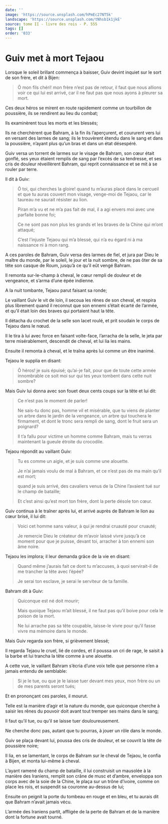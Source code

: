 ```yaml
---
date: ''
image: 'https://source.unsplash.com/hPmEc27NT5k'
landscape: 'https://source.unsplash.com/tNhsb1k1jkE'
source: tome II - livre des rois - P. 555
tags: []
order: '033'
---
```


# Guiv met à mort Tejaou

Lorsque le soleil brillant commença à baisser, Guiv devint inquiet sur le sort de son frère, et dit à Bijen:

> Ô mon fils chéri! mon frère n’est pas de retour, il faut que nous allions voir ce qui lui est arrivé, car il ne faut pas que nous ayons à pleurer sa mort.

Ces deux héros se mirent en route rapidement comme un tourbillon de poussière, ils se rendirent au lieu du combat;

Ils examinèrent tous les morts et les blessés;

Ils ne cherchèrent que Bahram, à la fin ils l’aperçurent, et coururent vers lui en versant des larmes de sang; ils le trouvèrent étendu dans le sang et dans la poussière, n’ayant plus qu’un bras et dans un état désespéré.

Guiv versa un torrent de larmes sur le visage de Bahram, son cœur était gonflé, ses yeux étaient remplis de sang par l’excès de sa tendresse, et ses cris de douleur réveillèrent Bahram, qui reprit connaissance et se mit à se rouler par terre.

Il dit à Guiv:

> Ô toi, qui cherches la gloire! quand tu m’auras placé dans le cercueil et que tu auras couvert mon visage, venge-moi de Tejaou, car le taureau ne saurait résister au lion.
>
> Piran m’a vu et ne m’a pas fait de mal, il a agi envers moi avec une parfaite bonne foi;
>
> Ce ne sont pas non plus les grands et les braves de la Chine qui m’ont attaqué;
>
> C’est l’injuste Tejaou qui m’a blessé, qui n’a eu égard ni à ma naissance ni à mon rang.

A ces paroles de Bahram, Guiv versa des larmes de fiel, et jura par Dieu le maître du monde, par le soleil, le jour et la nuit sombre, de ne pas ôter de sa tête son casque de Roum, jusqu’à ce qu’il eût vengé Bahram.

Il remonta sur-le-champ à cheval, le cœur rempli de douleur et de vengeance, et s’arma d’une épée indienne.

A la nuit tombante, Tejaou parut faisant sa ronde;

Le vaillant Guiv le vit de loin, il secoua les rênes de son cheval, et respira plus librement quand il reconnut que son ennemi s’était écarté de l’armée, et qu’il était loin des braves qui portaient haut la tête.

Il détacha du crochet de la selle son lacet roulé, et prit soudain le corps de Tejaou dans le nœud.

Il le tira à lui avec force en faisant volte-face, l’arracha de la selle, le jeta par terre misérablement, descendit de cheval, et lui lia les mains.

Ensuite il remonta à cheval, et le traîna après lui comme un être inanimé.

Tejaou le supplia en disant:

> Ô héros! je suis épuisé; qu’ai-je fait, pour que de toute cette armée innombrable ce soit moi sur qui tes yeux tombent dans cette nuit sombre?

Mais Guiv lui donna avec son fouet deux cents coups sur la tête et lui dit:

> Ce n’est pas le moment de parler!
>
> Ne sais-tu donc pas, homme vil et misérable, que tu viens de planter un arbre dans le jardin de la vengeance, un arbre qui touchera le firmament, et dont le tronc sera rempli de sang, dont le fruit sera un poignard?
>
> Il t’a fallu pour victime un homme comme Bahram, mais tu verras maintenant la gueule étroite du crocodile.

Tejaou répondit au vaillant Guiv:

> Tu es comme un aigle, et je suis comme une alouette.
>
> Je n’ai jamais voulu de mal à Bahram, et ce n’est pas de ma main qu’il est mort;
>
> quand je suis arrivé, des cavaliers venus de la Chine l’avaient tué sur le champ de bataille;
>
> Et c’est ainsi qu’est mort ton frère, dont la perte désole ton cœur.

Guiv continua à le traîner après lui, et arrivé auprès de Bahram le lion au cœur brisé, il lui dit:

> Voici cet homme sans valeur, à qui je rendrai cruauté pour cruauté;
>
> Je remercie Dieu le créateur de m’avoir laissé vivre jusqu’à ce moment pour que je puisse, devant toi, arracher à ton ennemi son âme noire.

Tejaou les implora; il leur demanda grâce de la vie en disant:

> Quand même j’aurais fait ce dont tu m’accuses, à quoi servirait-il de me trancher la tête avec l’épée?
>
> Je serai ton esclave, je serai le serviteur de ta famille.

Bahram dit à Guiv:

> Quiconque est né doit mourir;
>
> Mais quoique Tejaou m’ait blessé, il ne faut pas qu’il boive pour cela le poison de la mort.
>
> Ne lui arrache pas sa tête coupable, laisse-le vivre pour qu’il fasse vivre ma mémoire dans le monde.

Mais Guiv regarda son frère, si grièvement blessé;

Il regarda Tejaou le cruel, lié de cordes, et il poussa un cri de rage, le saisit à la barbe et lui trancha la tête comme à une alouette.

A cette vue, le vaillant Bahram s’écria d’une voix telle que personne n’en a jamais entendu de semblable:

> Si je le tue, ou que je le laisse tuer devant mes yeux, mon frère ou un de mes parents seront tués;

Et en prononçant ces paroles, il mourut.

Telle est la manière d’agir et la nature du monde, que quiconque cherche à saisir les rênes du pouvoir doit avant tout tremper ses mains dans le sang;

Il faut qu’il tue, ou qu’il se laisse tuer douloureusement.

Ne cherche donc pas, autant que tu pourras, à jouer un rôle dans le monde.

Guiv se plaça devant lui, poussa des cris de douleur, et se couvrit la tête de poussière noire;

Il lia, en se lamentant, le corps de Bahram sur le cheval de Tejaou, le confia à Bijen, et monta lui-même à cheval.

L’ayant ramené du champ de bataille, il lui construisit un mausolée à la manière des Iraniens, remplit son crâne de musc et d’ambre, enveloppa
son corps avec de la soie de la Chine, le plaça sur un trône d’ivoire, comme on place les rois, et suspendit sa couronne au-dessus de lui;

Ensuite on peignit la porte du tombeau en rouge et en bleu, et tu aurais dit que Bahram n’avait jamais vécu.

L’armée des Iraniens partit, affligée de la perte de Bahram et de la manière dont la fortune avait tourné.
